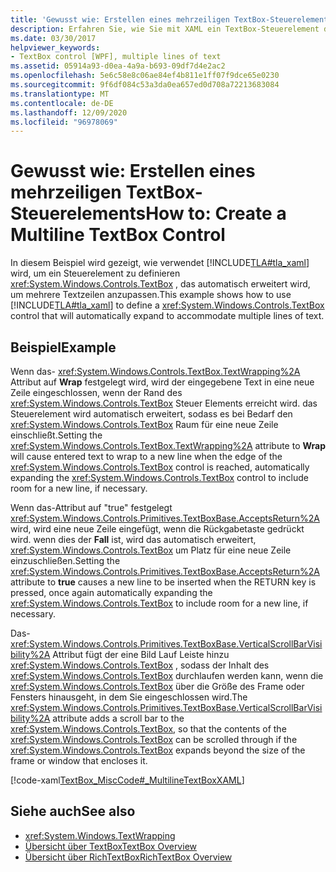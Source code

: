 ```yaml
---
title: 'Gewusst wie: Erstellen eines mehrzeiligen TextBox-Steuerelements'
description: Erfahren Sie, wie Sie mit XAML ein TextBox-Steuerelement definieren, das erweitert wird, um mehrere Textzeilen in einer Windows Presentation Foundation Anwendung zu unterstützen.
ms.date: 03/30/2017
helpviewer_keywords:
- TextBox control [WPF], multiple lines of text
ms.assetid: 05914a93-d0ea-4a9a-b693-09df7d4e2ac2
ms.openlocfilehash: 5e6c58e8c06ae84ef4b811e1ff07f9dce65e0230
ms.sourcegitcommit: 9f6df084c53a3da0ea657ed0d708a72213683084
ms.translationtype: MT
ms.contentlocale: de-DE
ms.lasthandoff: 12/09/2020
ms.locfileid: "96978069"
---
```

# <a name="how-to-create-a-multiline-textbox-control"></a><span data-ttu-id="29c62-103">Gewusst wie: Erstellen eines mehrzeiligen TextBox-Steuerelements</span><span class="sxs-lookup"><span data-stu-id="29c62-103">How to: Create a Multiline TextBox Control</span></span>
<span data-ttu-id="29c62-104">In diesem Beispiel wird gezeigt, wie verwendet [!INCLUDE[TLA#tla_xaml](../../../includes/tlasharptla-xaml-md.md)] wird, um ein Steuerelement zu definieren <xref:System.Windows.Controls.TextBox> , das automatisch erweitert wird, um mehrere Textzeilen anzupassen.</span><span class="sxs-lookup"><span data-stu-id="29c62-104">This example shows how to use [!INCLUDE[TLA#tla_xaml](../../../includes/tlasharptla-xaml-md.md)] to define a <xref:System.Windows.Controls.TextBox> control that will automatically expand to accommodate multiple lines of text.</span></span>  
  
## <a name="example"></a><span data-ttu-id="29c62-105">Beispiel</span><span class="sxs-lookup"><span data-stu-id="29c62-105">Example</span></span>  
 <span data-ttu-id="29c62-106">Wenn das- <xref:System.Windows.Controls.TextBox.TextWrapping%2A> Attribut auf **Wrap** festgelegt wird, wird der eingegebene Text in eine neue Zeile eingeschlossen, wenn der Rand des <xref:System.Windows.Controls.TextBox> Steuer Elements erreicht wird. das Steuerelement wird automatisch erweitert, sodass es bei Bedarf den <xref:System.Windows.Controls.TextBox> Raum für eine neue Zeile einschließt.</span><span class="sxs-lookup"><span data-stu-id="29c62-106">Setting the <xref:System.Windows.Controls.TextBox.TextWrapping%2A> attribute to **Wrap** will cause entered text to wrap to a new line when the edge of the <xref:System.Windows.Controls.TextBox> control is reached, automatically expanding the <xref:System.Windows.Controls.TextBox> control to include room for a new line, if necessary.</span></span>  
  
 <span data-ttu-id="29c62-107">Wenn das-Attribut auf "true" festgelegt <xref:System.Windows.Controls.Primitives.TextBoxBase.AcceptsReturn%2A> wird, wird eine neue Zeile eingefügt, wenn die Rückgabetaste gedrückt wird. wenn dies der **Fall** ist, wird das automatisch erweitert, <xref:System.Windows.Controls.TextBox> um Platz für eine neue Zeile einzuschließen.</span><span class="sxs-lookup"><span data-stu-id="29c62-107">Setting the <xref:System.Windows.Controls.Primitives.TextBoxBase.AcceptsReturn%2A> attribute to **true** causes a new line to be inserted when the RETURN key is pressed, once again automatically expanding the <xref:System.Windows.Controls.TextBox> to include room for a new line, if necessary.</span></span>  
  
 <span data-ttu-id="29c62-108">Das- <xref:System.Windows.Controls.Primitives.TextBoxBase.VerticalScrollBarVisibility%2A> Attribut fügt der eine Bild Lauf Leiste hinzu <xref:System.Windows.Controls.TextBox> , sodass der Inhalt des <xref:System.Windows.Controls.TextBox> durchlaufen werden kann, wenn die <xref:System.Windows.Controls.TextBox> über die Größe des Frame oder Fensters hinausgeht, in dem Sie eingeschlossen wird.</span><span class="sxs-lookup"><span data-stu-id="29c62-108">The <xref:System.Windows.Controls.Primitives.TextBoxBase.VerticalScrollBarVisibility%2A> attribute adds a scroll bar to the <xref:System.Windows.Controls.TextBox>, so that the contents of the <xref:System.Windows.Controls.TextBox> can be scrolled through if the <xref:System.Windows.Controls.TextBox> expands beyond the size of the frame or window that encloses it.</span></span>  
  
 [!code-xaml[TextBox_MiscCode#_MultilineTextBoxXAML](~/samples/snippets/csharp/VS_Snippets_Wpf/TextBox_MiscCode/CSharp/Window1.xaml#_multilinetextboxxaml)]  
  
## <a name="see-also"></a><span data-ttu-id="29c62-109">Siehe auch</span><span class="sxs-lookup"><span data-stu-id="29c62-109">See also</span></span>

- <xref:System.Windows.TextWrapping>
- [<span data-ttu-id="29c62-110">Übersicht über TextBox</span><span class="sxs-lookup"><span data-stu-id="29c62-110">TextBox Overview</span></span>](textbox-overview.md)
- [<span data-ttu-id="29c62-111">Übersicht über RichTextBox</span><span class="sxs-lookup"><span data-stu-id="29c62-111">RichTextBox Overview</span></span>](richtextbox-overview.md)
